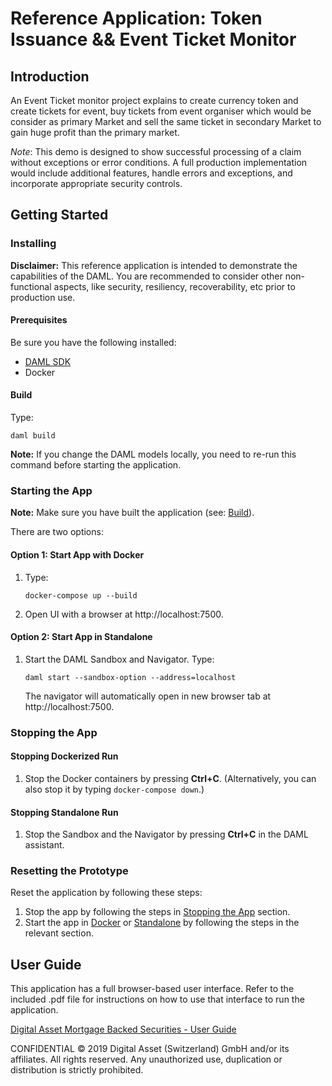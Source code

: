 # Reference Application: Token Issuance && Event Ticket Monitor

## Introduction
An Event Ticket monitor project explains to create currency token and create tickets for event, buy tickets from event organiser which would be consider as primary Market and sell the same ticket in secondary Market to gain huge profit than the primary market.

*Note*: This demo is designed to show successful processing of a claim without exceptions or error conditions. A full production implementation would include additional features, handle errors and exceptions, and incorporate appropriate security controls.

## Getting Started

### Installing

**Disclaimer:** This reference application is intended to demonstrate the capabilities of the DAML. You are recommended to consider other non-functional aspects, like security, resiliency, recoverability, etc prior to production use.

#### Prerequisites

Be sure you have the following installed:
- [DAML SDK](https://docs.daml.com/)
- Docker

#### Build

Type:
```shell
daml build
```

**Note:** If you change the DAML models locally, you need to re-run this command before starting the application.

### Starting the App

**Note:** Make sure you have built the application (see: [Build](#build)).

There are two options:

#### Option 1: Start App with Docker

1. Type:
    ```shell
    docker-compose up --build
    ```
2. Open UI with a browser at http://localhost:7500.

#### Option 2: Start App in Standalone

1. Start the DAML Sandbox and Navigator. Type:
    ```shell
    daml start --sandbox-option --address=localhost
    ```
    The navigator will automatically open in new browser tab at http://localhost:7500.

### Stopping the App

#### Stopping Dockerized Run
1. Stop the Docker containers by pressing **Ctrl+C**. (Alternatively, you can also stop it by typing `docker-compose down`.)

#### Stopping Standalone Run
1. Stop the Sandbox and the Navigator by pressing **Ctrl+C** in the DAML assistant.

### Resetting the Prototype

Reset the application by following these steps:
1.  Stop the app by following the steps in [Stopping the App](#stopping-the-app) section.
2.  Start the app in [Docker](#using-docker) or [Standalone](#standalone-mode) by following the steps in the relevant section.


## User Guide

This application has a full browser-based user interface. Refer to the included .pdf file for instructions on how to use that interface to run the application.

[Digital Asset Mortgage Backed Securities - User Guide](Digital%20Asset%20Mortgage%20Backed%20Securities%20-%20User%20Guide.pdf)


CONFIDENTIAL © 2019 Digital Asset (Switzerland) GmbH and/or its affiliates. All rights reserved.
Any unauthorized use, duplication or distribution is strictly prohibited.
